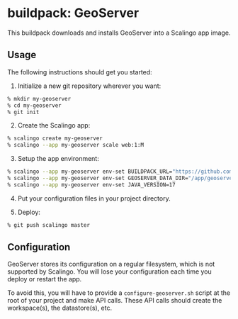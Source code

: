 # buildpack: GeoServer

This buildpack downloads and installs GeoServer into a Scalingo app image.

## Usage

The following instructions should get you started:

1. Initialize a new git repository wherever you want:

```bash
% mkdir my-geoserver
% cd my-geoserver
% git init
```

2. Create the Scalingo app:

```bash
% scalingo create my-geoserver
% scalingo --app my-geoserver scale web:1:M
```

3. Setup the app environment:

```bash
% scalingo --app my-geoserver env-set BUILDPACK_URL="https://github.com/Scalingo/geoserver-buildpack.git"
% scalingo --app my-geoserver env-set GEOSERVER_DATA_DIR="/app/geoserver-data"
% scalingo --app my-geoserver env-set JAVA_VERSION=17
```

4. Put your configuration files in your project directory.

5. Deploy:

```bash
% git push scalingo master
```

## Configuration

GeoServer stores its configuration on a regular filesystem, which is not
supported by Scalingo. You will lose your configuration each time you deploy or
restart the app.

To avoid this, you will have to provide a `configure-geoserver.sh` script at
the root of your project and make API calls. These API calls should create the
workspace(s), the datastore(s), etc.

